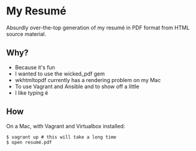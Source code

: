 # My Resumé

Absurdly over-the-top generation of my resumé in PDF format from HTML source material.

## Why?

* Because it's fun
* I wanted to use the wicked_pdf gem
* wkhtmltopdf currently has a rendering problem on my Mac
* To use Vagrant and Ansible and to show off a little
* I like typing é

## How

On a Mac, with Vagrant and Virtualbox installed:

    $ vagrant up # this will take a long time
    $ open resumé.pdf
